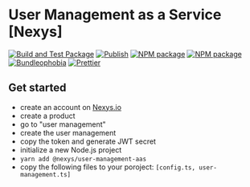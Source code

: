 # User Management as a Service [Nexys]

[![Build and Test Package](https://github.com/nexys-system/user-management-aas/actions/workflows/test.yml/badge.svg)](https://github.com/nexys-system/user-management-aas/actions/workflows/test.yml)
[![Publish](https://github.com/nexys-system/user-management-aas/actions/workflows/publish.yml/badge.svg)](https://github.com/nexys-system/user-management-aas/actions/workflows/publish.yml)
[![NPM package](https://badge.fury.io/js/%40nexys%2Fuser-management-aas.svg)](https://www.npmjs.com/package/@nexys/user-management-aas)
[![NPM package](https://img.shields.io/npm/v/@nexys/user-management-aas.svg)](https://www.npmjs.com/package/@nexys/user-management-aas)
[![Bundleophobia](https://badgen.net/bundlephobia/min/@nexys/user-management-aas)](https://bundlephobia.com/result?p=@nexys/user-management-aas)
[![Prettier](https://img.shields.io/badge/code_style-prettier-ff69b4.svg)](https://prettier.io/)

## Get started

- create an account on [Nexys.io](https://app.nexys.io)
- create a product
- go to "user management"
- create the user management
- copy the token and generate JWT secret
- initialize a new Node.js project
- `yarn add @nexys/user-management-aas`
- copy the following files to your poroject: `[config.ts, user-management.ts]`
